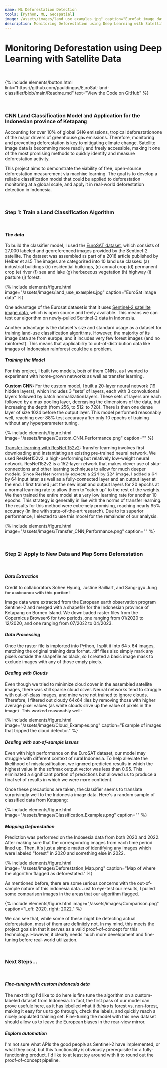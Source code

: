 ```yaml
---
name: ML Deforestation Detection
tools: [Python, ML, Geospatial]
image: /assets/images/land_use_examples.jpg" caption="EuroSat image data
description: Monitoring Deforestation using Deep Learning with Satellite Data
---
```


# Monitoring Deforestation using Deep Learning with Satellite Data

</br>

<p>
{% include elements/button.html link="https://github.com/pauldingus/EuroSat-land-classifier/blob/main/Readme.md" text="View the Code on GitHub" %}
</p>

</br>

### CNN Land Classification Model and Application for the Indonesian province of Ketapang

 Accounting for over 10% of global GHG emissions, tropical deforestationone of the major drivers of greenhouse gas emissions. Therefore, monitoring and preventing deforestation is key to mitigating climate change. Satellite image data is becomming more readily and freely accessible, making it one of the most promising methods to quickly identify and measure deforestation activity.

This project aims to demonstrate the viability of free, open-source deforestation measurement via machine learning. The goal is to develop a reliable classification model that could be applied to deforestation monitoring at a global scale, and apply it in real-world deforestation detection in Indonesia.

</br>

### Step 1: Train a Land Classification Algorithm 

</br>

#### *The data*

To build the classifier model, I used the [EuroSAT dataset](https://github.com/phelber/EuroSAT), which consists of 27,000 labeled and georeferenced images provided by the Sentinel-2 satellite. The dataset was assembled as part of a 2018 article published by Helber et al.5 The images are categorized into 10 land use classes: (a) industrial buildings (b) residential buildings, (c) annual crop (d) permanent crop (e) river (f) sea and lake (g) herbaceous vegetation (h) highway (i) pasture (j) forest.

{% include elements/figure.html image="/assets/images/land_use_examples.jpg" caption="EuroSat image data" %}

One advantage of the Eurosat dataset is that it uses [Sentinel-2 satellite image data](https://sentinel.esa.int/web/sentinel/sentinel-data-access), which is open source and freely available. This means we can test our algorithm on newly-pulled Sentinel-2 data in Indonesia.

Another advantage is the dataset's size and standard usage as a dataset for training land-use classification algorithms. However, the majority of its image data are from europe, and it includes very few forest images (and no rainforest). This means that applicability to out-of-distribution data like images of Indonesian rainforest could be a problem.

#### *Training the Model*

For this project, I built two models, both of them CNNs, as I wanted to experiment with home-grown networks as well as transfer learning.

**Custom CNN:** For the custom model, I built a 20-layer neural network (19 hidden layers), which includes 3 “sets” of layers, each with 3 convolutional layers followed by batch normalization layers. These sets of layers are each followed by a max pooling layer, decreasing the dimensions of the data, but increasing the depth (from 256, to 512, to 728). There is then one dense layer of size 1024 before the output layer. This model performed reasonably well, reaching over 88% test accuracy after only 10 epochs of training without any hyperparameter tuning.

{% include elements/figure.html image="/assets/images/Custom_CNN_Performance.png" caption="" %}

<u>Transfer learning with ResNet 152v2</u>: Transfer learning involves first downloading and instantiating an existing pre-trained neural network. We used ResNet152v2, a high-performing but relatively low-weight neural network. ResNet152v2 is a 152-layer network that makes clever use of skip-connections and other learning techniques to allow for much deeper models. Since ResNet normally expects a 224 by 224 image, I added a 64 by 64 input later, as well as a fully-connected layer and an output layer at the end. I first trained just the new input and output layers for 20 epochs at a normal learning rate to allow them to “catch up” to the rest of the weights. We then trained the entire model at a very low learning rate for another 10 epochs. This strategy is generally in line with the norms of transfer learning. The results for this method were extremely promising, reaching nearly 95% accuracy (in line with state-of-the-art research). Due to its superior performance, I elected to use this model for the remainder of our analysis.

{% include elements/figure.html image="/assets/images/Transfer_CNN_Performance.png" caption="" %}

</br>

### Step 2: Apply to New Data and Map Some Deforestation

</br>

#### *Data Extraction*

Credit to collaborators Sohee Hyung, Justine Bailliart, and Sang-gyu Jung for assistance with this portion!

Image data were extracted from the European earth observation program Sentinel-2 and merged with a shapefile for the Indonesian province of Ketapang on Borneo Island. We downloaded raster files from the Copernicus Browser6 for two periods, one ranging from 01/2020 to 12/2020, and one ranging from 07/2022 to 04/2023.

#### *Data Processing*

Once the raster file is implorted into Python, I split it into 64 x 64 images, matching the original training data format. .tiff files also simply mark any pixels outside the shapefile as black, so I created a basic image mask to exclude images with any of those empty pixels.

#### *Dealing with Clouds*

Even though we tried to minimize cloud cover in the assembled satellite images, there was still sparse cloud cover. Neural networks tend to struggle with out-of-class images, and mine were not trained to ignore clouds. Therefore, I filtered out cloudy 64x64 tiles by removing those with higher average pixel values (as white clouds drive up the value of pixels in the image). This worked reasonably well:

{% include elements/figure.html image="/assets/images/Cloud_Examples.png" caption="Example of images that tripped the cloud detector." %}

#### *Dealing with out-of-sample issues*

Even with high performance on the EuroSAT dataset, our model may struggle with different context of rural Indonesia. To help alleviate the likelihood of misclassification, we ignored predicted results in which the highest value in the softmax output vector was less than 0.95. This eliminated a significant portion of predictions but allowed us to produce a final set of results in which we were more confident.

Once these precautions are taken, the classifier seems to translate surprisingly well to the Indonesia image data. Here's a random sample of classified data from Ketapang:

{% include elements/figure.html image="/assets/images/Classification_Examples.png" caption="" %}

#### *Mapping Deforestation*

Prediction was performed on the Indonesia data from both 2020 and 2022. After making sure that the corresponding images from each time period lined up. Then, it's just a simple matter of identifying any images which were labeled "forest" in 2020 and something else in 2022.

{% include elements/figure.html image="/assets/images/Deforestation_Map.png" caption="Map of where the algorithm flagged as deforestated." %}

As mentioned before, there are some serious concerns with the out-of-sample nature of this indonesia data. Just to eye-test our results, I pulled some comparison images in the areas that our algorithm flagged.

{% include elements/figure.html image="/assets/images/Comparison.png" caption="Left: 2020, right: 2022." %}

We can see that, while some of these might be detecting actual deforestation, most of them are definitely not. In my mind, this meets the project goals in that it serves as a valid proof-of-concept for this technology. However, it clearly needs much more development and fine-tuning before real-world utilization.

</br>

### Next Steps...

</br>

#### *Fine-tuning with custom Indonesia data*

The next thing I'd like to do here is fine tune the algorithm on a custom-labeled dataset from Indonesia. In fact, the first pass of our model can prove usefule here, as it has lebelled what it *thinks* is forest vs. non-forest, making it easy for us to go through, check the labels, and quickly reach a nicely populated training set. Fine-tuning the model with this new dataset should allow us to leave the European biases in the rear-view mirror.

#### *Explore automation*

I'm not sure what APIs the good people as Sentinel-2 have implemented, or what they cost, but this functionality is obviously prerequisite for a fully-functioning product. I'd like to at least toy around with it to round out the proof-of-concept pipeline.


